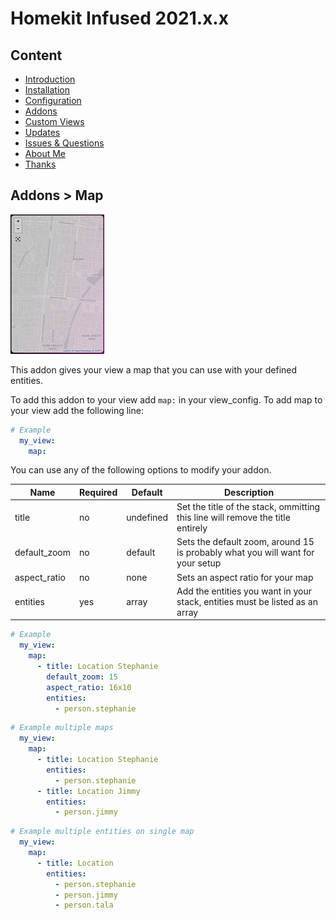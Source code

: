 # Homekit Infused 2021.x.x

## Content
- [Introduction](../index.md)
- [Installation](../installation.md)
- [Configuration](../configuration.md)
- [Addons](../addons.md)
- [Custom Views](../custom_views.md)
- [Updates](../updates.md)
- [Issues & Questions](../issues.md)
- [About Me](../about.md)
- [Thanks](../thanks.md)

## Addons > Map

![Homekit Infused](../images/map-card.png)

This addon gives your view a map that you can use with your defined entities.

To add this addon to your view add `map:` in your view_config.
To add map to your view add the following line:

```yaml
# Example
  my_view:
    map:
```

You can use any of the following options to modify your addon.

| Name | Required | Default | Description |
|----------------------------------|-------------|----------------------|-----------------------------------------------------------------------------------------------------------------------------------------------------------------------------------|
| title | no | undefined | Set the title of the stack, ommitting this line will remove the title entirely |
| default_zoom | no | default | Sets the default zoom, around 15 is probably what you will want for your setup |
| aspect_ratio | no | none | Sets an aspect ratio for your map |
| entities | yes | array | Add the entities you want in your stack, entities must be listed as an array |

```yaml
# Example
  my_view:
    map:
      - title: Location Stephanie
        default_zoom: 15
        aspect_ratio: 16x10
        entities:
          - person.stephanie
```              
```yaml
# Example multiple maps
  my_view:
    map:
      - title: Location Stephanie
        entities:
          - person.stephanie
      - title: Location Jimmy
        entities:
          - person.jimmy
```  
```yaml
# Example multiple entities on single map
  my_view:
    map:
      - title: Location
        entities:
          - person.stephanie
          - person.jimmy
          - person.tala
```  